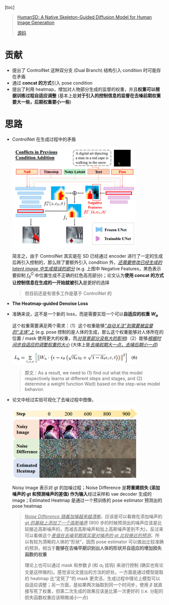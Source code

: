 [toc]

> [HumanSD: A Native Skeleton-Guided Diffusion Model for Human Image Generation](https://arxiv.org/abs/2304.04269)
>
> [源码](https://github.com/IDEA-Research/HumanSD)

# 贡献

- 提出了 ControlNet 这种双分支 (Dual Branch) 结构引入 condition 时可能存在矛盾
- 通过 **concat 的方式**引入 pose condition
- 提出了利用 heatmap，增加对人物部分生成的监督的权重，并且**权重可以根据训练过程自适应调整** (基本上是**对于引入的控制信息的监督在去噪前期权重要大一些，后期权重要小一些**)





# 思路

- ControlNet 在生成过程中的矛盾

  <img src="assets/image-20250326233341194.png" alt="image-20250326233341194" style="zoom:50%;" />

  简言之，由于 ControlNet 其实是在 SD 已经通过 encoder 进行了一定的生成后再引入控制的，那么除了要额外引入 condition 外，<u>*还需要修改已经生成的 latent image 中生成错误的部分*</u> (e.g. 上图中 Negative Features，黑色表示要抑制 $f_{\theta}^O$ 中位置生成不正确的红色高亮部分)；论文认为**使用 concat 的方式让控制信息在生成的一开始就被引入**是更好的选择

  > 但目前还是有很多工作是基于 ControlNet 的

-  **The Heatmap-guided Denoise Loss**

  - 准确来说，这不是一个新的 loss，而是需要实现一个可以**自适应的权重 $W_a$**

    这个权重需要满足两个需求：（1）这个权重能够<u>*“自动关注”到需要被监督的“主体”上*</u> (e.g. pose 控制的是人体的生成，那么这个权重能够对人体所在的位置 / mask 使用更大的权重，而<u>*对背景部分没有大的影响*</u>)（2）能够<u>*根据时间步自适应的调整权重的大小*</u> (大体上是<u>*去噪前期大一点，去噪后期小一点*</u>)
  
    <img src="assets/image-20250326234331693.png" alt="image-20250326234331693" style="zoom:55%;" />

    > 原文：As a result, we need to (1) find out what the model respectively learns at different steps and stages, and (2) determine a weight function Wa(t) based on the step-wise model behavior.

- 论文中经过实验可视化了去噪过程中图像，

  <img src="assets/image-20250326234129526.png" alt="image-20250326234129526" style="zoom:50%;" />

  Noisy Image 表示对 gt 的加噪过程；Noise Difference 是**将重建损失 (添加噪声的 gt 和预测噪声的差值) 作为输入**经过采样和 vae decoder 生成的 image；Estimated Heatmap 是通过一个预训练的 pose estimator 预测出的 pose heatmap

  > <u>*Noise Difference 随着加噪越来越清晰*</u>，应该是可以看做在添加噪声的 <u>*gt 的基础上添加了一个高斯噪声*</u> (900 步的时候预测出的噪声应该是比较接近高斯噪声的，而减去高斯噪声和加上高斯噪声差别不大)，反过来可以看做这个<u>*差值在去噪早期其实是对噪声的 gt 比较接近的预测*</u>，所以有较为清晰的人体的“形状”，因而 pose estimator 可以做出比较准确的预测，相当于**能够在去噪早期识别出人体的形状并自适应的增加损失函数的权重**
  >
  > 理论上也可以通过 mask 和参数 $\beta$ (和 $\alpha_t$ 挂钩) 来进行控制 (确实也有论文是这样做的)。感觉该论文提出的方法的好处，一方面是通过模型提取的 heatmap 比“定死了”的 mask 更灵活，生成过程中理论上模型可以自适应调整；另一方面，是如果两次抽取到同一个时间步，使用 $\beta$ 就直接写死了权重，但第二次生成的效果应该是比第一次更好的 (i.e. 分配的损失函数权重应该稍微减小一点)